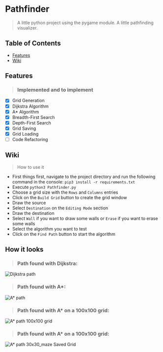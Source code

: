 # Pathfinder
> A little python project using the pygame module. A little pathfinding visualizer.

## Table of Contents
- [Features](#features)
- [Wiki](#wiki)

###

<a name="features"></a>
## Features 
> ### Implemented and to implement

- [x] Grid Generation
- [x] Dijkstra Algorithm
- [x] A* Algorithm
- [x] Breadth-First Search 
- [x] Depth-First Search
- [x] Grid Saving
- [x] Grid Loading 
- [ ] Code Refactoring

<a name="wiki"></a>
## Wiki
> How to use it
- First things first, navigate to the project directory and run the following command in the console: `pip3 install -r requirements.txt`
- Execute `python3 Pathfinder.py`
- Choose a grid size with the `Rows` and `Columns` entries
- Click on the `Build Grid` button to create the grid window
- Draw the source
- Select `Destination` on the `Editing Mode` section
- Draw the destination
- Select `Wall` if you want to draw some walls or `Erase` if you want to erase some walls
- Select the algorithm you want to test
- Click on the `Find Path` button to start the algorithm
## How it looks
> ### Path found with Dijkstra:
![Dijkstra path](https://i.imgur.com/mGpTEWT.png)
> ### Path found with A*:
![A* path](https://i.imgur.com/Vg6liqd.png)
> ### Path found with A* on a 100x100 grid:
![A* path 100x100 grid](https://i.imgur.com/PHEboSc.png)
> ### Path found with A* on a 100x100 grid:
![A* path 30x30_maze Saved Grid](https://i.imgur.com/QdkYmjV.png)

